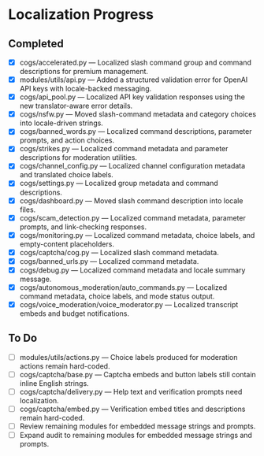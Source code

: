 # Localization Progress

## Completed
- [x] cogs/accelerated.py — Localized slash command group and command descriptions for premium management.
- [x] modules/utils/api.py — Added a structured validation error for OpenAI API keys with locale-backed messaging.
- [x] cogs/api_pool.py — Localized API key validation responses using the new translator-aware error details.
- [x] cogs/nsfw.py — Moved slash-command metadata and category choices into locale-driven strings.
- [x] cogs/banned_words.py — Localized command descriptions, parameter prompts, and action choices.
- [x] cogs/strikes.py — Localized command metadata and parameter descriptions for moderation utilities.
- [x] cogs/channel_config.py — Localized channel configuration metadata and translated choice labels.
- [x] cogs/settings.py — Localized group metadata and command descriptions.
- [x] cogs/dashboard.py — Moved slash command description into locale files.
- [x] cogs/scam_detection.py — Localized command metadata, parameter prompts, and link-checking responses.
- [x] cogs/monitoring.py — Localized command metadata, choice labels, and empty-content placeholders.
- [x] cogs/captcha/cog.py — Localized slash command metadata.
- [x] cogs/banned_urls.py — Localized command metadata.
- [x] cogs/debug.py — Localized command metadata and locale summary message.
- [x] cogs/autonomous_moderation/auto_commands.py — Localized command metadata, choice labels, and mode status output.
- [x] cogs/voice_moderation/voice_moderator.py — Localized transcript embeds and budget notifications.

## To Do
- [ ] modules/utils/actions.py — Choice labels produced for moderation actions remain hard-coded.
- [ ] cogs/captcha/base.py — Captcha embeds and button labels still contain inline English strings.
- [ ] cogs/captcha/delivery.py — Help text and verification prompts need localization.
- [ ] cogs/captcha/embed.py — Verification embed titles and descriptions remain hard-coded.
- [ ] Review remaining modules for embedded message strings and prompts.
- [ ] Expand audit to remaining modules for embedded message strings and prompts.
